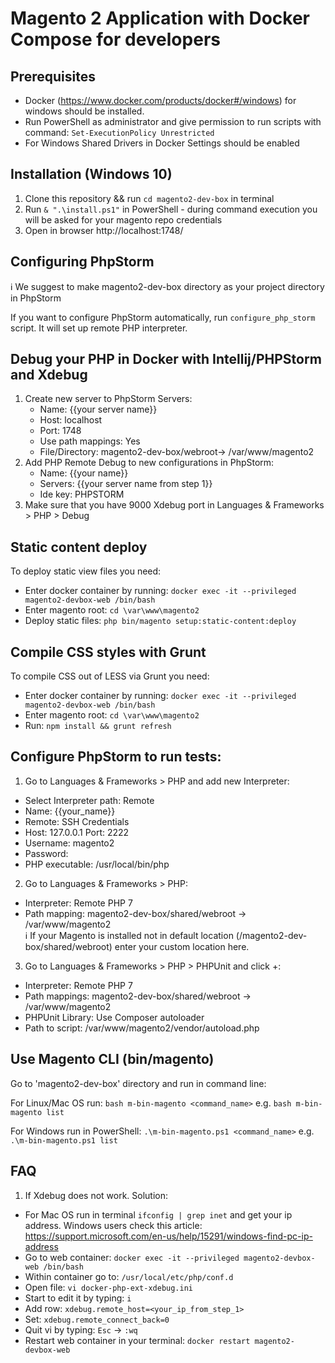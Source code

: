# Magento 2 Application with Docker Compose for developers

## Prerequisites
- Docker (https://www.docker.com/products/docker#/windows) for windows should be installed.
- Run PowerShell as administrator and give permission to run scripts with command: `Set-ExecutionPolicy Unrestricted`
- For Windows Shared Drivers in Docker Settings should be enabled

## Installation (Windows 10)
1. Clone this repository && run `cd magento2-dev-box` in terminal
2. Run `& ".\install.ps1"` in PowerShell - during command execution you will be asked for your magento repo credentials
3. Open in browser http://localhost:1748/

## Configuring PhpStorm
:information_source: We suggest to make magento2-dev-box directory as your project directory in PhpStorm

If you want to configure PhpStorm automatically, run `configure_php_storm` script. It will set up remote PHP interpreter.

## Debug your PHP in Docker with Intellij/PHPStorm and Xdebug
1. Create new server to PhpStorm Servers:
   - Name: {{your server name}}
   - Host: localhost
   - Port: 1748
   - Use path mappings: Yes
   - File/Directory: magento2-dev-box/webroot-> /var/www/magento2
2. Add PHP Remote Debug to new configurations in PhpStorm:
   - Name: {{your name}}
   - Servers: {{your server name from step 1}}
   - Ide key: PHPSTORM
3. Make sure that you have 9000 Xdebug port in Languages & Frameworks > PHP > Debug

## Static content deploy
To deploy static view files you need:
- Enter docker container by running: `docker exec -it --privileged magento2-devbox-web /bin/bash`
- Enter magento root: `cd \var\www\magento2`
- Deploy static files: `php bin/magento setup:static-content:deploy`

## Compile CSS styles with Grunt
To compile CSS out of LESS via Grunt you need:
- Enter docker container by running: `docker exec -it --privileged magento2-devbox-web /bin/bash`
- Enter magento root: `cd \var\www\magento2`
- Run: `npm install && grunt refresh`

## Configure PhpStorm to run tests:
1. Go to Languages & Frameworks > PHP and add new Interpreter:
 - Select Interpreter path: Remote
 - Name: {{your_name}}
 - Remote: SSH Credentials
 - Host: 127.0.0.1 Port: 2222
 - Username: magento2
 - Password: 
 - PHP executable: /usr/local/bin/php
 
2. Go to Languages & Frameworks > PHP:
 - Interpreter: Remote PHP 7
 - Path mapping: magento2-dev-box/shared/webroot -> /var/www/magento2 <br/>
   :information_source: If your Magento is installed not in default location (/magento2-dev-box/shared/webroot) enter your custom location here.
 
3. Go to Languages & Frameworks > PHP > PHPUnit and click +:
 - Interpreter: Remote PHP 7
 - Path mappings: magento2-dev-box/shared/webroot -> /var/www/magento2
 - PHPUnit Library: Use Composer autoloader
 - Path to script: /var/www/magento2/vendor/autoload.php
 
## Use Magento CLI (bin/magento)
 Go to 'magento2-dev-box' directory and run in command line:
 
 For Linux/Mac OS run:
 `bash m-bin-magento <command_name>`
 e.g.
 `bash m-bin-magento list`

 For Windows run in PowerShell:
 `.\m-bin-magento.ps1 <command_name>`
 e.g.
 `.\m-bin-magento.ps1 list`
 
## FAQ
1. If Xdebug does not work. Solution:
- For Mac OS run in terminal `ifconfig | grep inet` and get your ip address. Windows users check this article: https://support.microsoft.com/en-us/help/15291/windows-find-pc-ip-address
- Go to web container: `docker exec -it --privileged magento2-devbox-web /bin/bash`
- Within container go to: `/usr/local/etc/php/conf.d`
- Open file: `vi docker-php-ext-xdebug.ini`
- Start to edit it by typing: `i`
- Add row: `xdebug.remote_host=<your_ip_from_step_1>`
- Set: `xdebug.remote_connect_back=0`
- Quit vi by typing: `Esc` -> `:wq`
- Restart web container in your terminal: `docker restart magento2-devbox-web`

